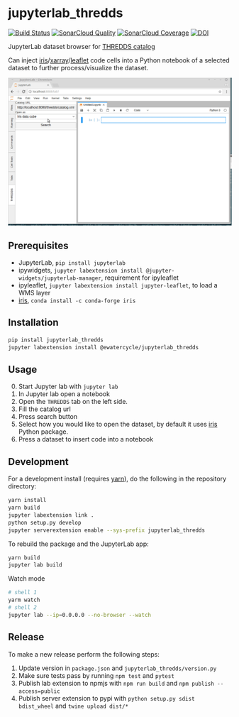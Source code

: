 # jupyterlab_thredds

[![Build Status](https://travis-ci.org/eWaterCycle/jupyterlab_thredds.svg?branch=master)](https://travis-ci.org/eWaterCycle/jupyterlab_thredds)
[![SonarCloud Quality](https://sonarcloud.io/api/project_badges/measure?project=jupyterlab_thredds&metric=alert_status)](https://sonarcloud.io/dashboard?id=jupyterlab_thredds)
[![SonarCloud Coverage](https://sonarcloud.io/api/project_badges/measure?project=jupyterlab_thredds&metric=coverage)](https://sonarcloud.io/component_measures?id=jupyterlab_thredds&metric=coverage)
[![DOI](https://zenodo.org/badge/DOI/10.5281/zenodo.1241007.svg)](https://doi.org/10.5281/zenodo.1241007)

JupyterLab dataset browser for [THREDDS catalog](https://www.unidata.ucar.edu/software/thredds/v4.6/tds/catalog/index.html)

Can inject [iris](http://scitools.org.uk/iris/docs/latest/index.html)/[xarray](https://xarray.pydata.org)/[leaflet](https://github.com/jupyter-widgets/ipyleaflet) code cells into a Python notebook of a selected dataset to further process/visualize the dataset.

![screenshot](https://github.com/eWaterCycle/jupyterlab_thredds/blob/master/jupyterlab_thredds.gif "Screenshot")

## Prerequisites

* JupyterLab, `pip install jupyterlab`
* ipywidgets, `jupyter labextension install @jupyter-widgets/jupyterlab-manager`, requirement for ipyleaflet
* ipyleaflet, `jupyter labextension install jupyter-leaflet`, to load a WMS layer
* [iris](http://scitools.org.uk/iris/docs/latest/index.html), `conda install -c conda-forge iris`

## Installation

```bash
pip install jupyterlab_thredds
jupyter labextension install @ewatercycle/jupyterlab_thredds
```

## Usage

0. Start Jupyter lab with `jupyter lab`
1. In Jupyter lab open a notebook
2. Open the `THREDDS` tab on the left side.
3. Fill the catalog url
4. Press search button
5. Select how you would like to open the dataset, by default it uses [iris](http://scitools.org.uk/iris/docs/latest/index.html) Python package.
6. Press a dataset to insert code into a notebook

## Development

For a development install (requires [yarn](https://yarnpkg.com/)), do the following in the repository directory:

```bash
yarn install
yarn build
jupyter labextension link .
python setup.py develop
jupyter serverextension enable --sys-prefix jupyterlab_thredds
```

To rebuild the package and the JupyterLab app:

```bash
yarn build
jupyter lab build
```

Watch mode
```bash
# shell 1
yarm watch
# shell 2
jupyter lab --ip=0.0.0.0 --no-browser --watch
```

## Release

To make a new release perform the following steps:
1. Update version in `package.json` and `jupyterlab_thredds/version.py`
2. Make sure tests pass by running `npm test` and `pytest`
3. Publish lab extension to npmjs with `npm run build` and `npm publish --access=public`
4. Publish server extension to pypi with `python setup.py sdist bdist_wheel` and `twine upload dist/*`
